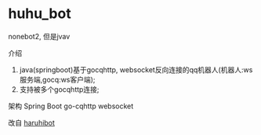 # huhu_bot
nonebot2, 但是jvav

介绍
1. java(springboot)基于gocqhttp, websocket反向连接的qq机器人(机器人:ws服务端,gocq:ws客户端);
2. 支持被多个gocqhttp连接;

架构
Spring Boot
go-cqhttp
websocket





改自 [haruhibot](https://gitee.com/Lelouch-cc/haruhibot-server)
